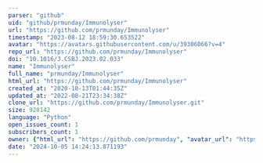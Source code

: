```yaml
---
parser: "github"
uid: "github/prmunday/Immunolyser"
url: "https://github.com/prmunday/Immunolyser"
timestamp: "2023-08-12 18:59:30.653522"
avatar: "https://avatars.githubusercontent.com/u/39306066?v=4"
repo_url: "https://github.com/prmunday/Immunolyser"
doi: "10.1016/J.CSBJ.2023.02.033"
name: "Immunolyser"
full_name: "prmunday/Immunolyser"
html_url: "https://github.com/prmunday/Immunolyser"
created_at: "2020-10-13T01:44:35Z"
updated_at: "2022-08-21T23:34:38Z"
clone_url: "https://github.com/prmunday/Immunolyser.git"
size: 928142
language: "Python"
open_issues_count: 1
subscribers_count: 1
owner: {"html_url": "https://github.com/prmunday", "avatar_url": "https://avatars.githubusercontent.com/u/39306066?v=4", "login": "prmunday", "type": "User"}
date: "2024-10-05 14:24:13.871193"
---
```

